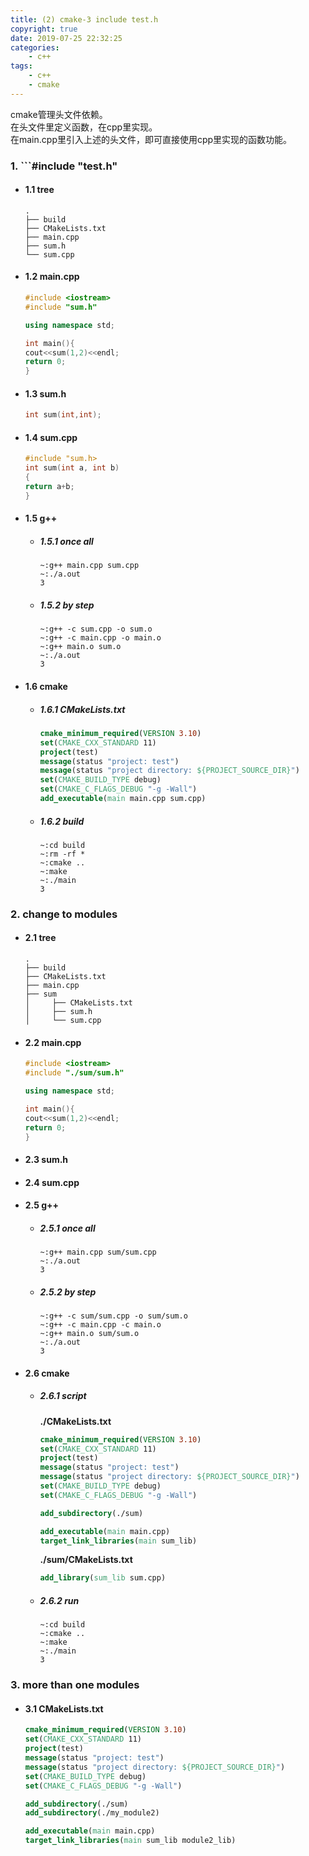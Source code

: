 ```yaml
---
title: (2) cmake-3 include test.h
copyright: true
date: 2019-07-25 22:32:25
categories:
    - c++
tags:
    - c++
    - cmake
---
```

cmake管理头文件依赖。       
在头文件里定义函数，在cpp里实现。   
在main.cpp里引入上述的头文件，即可直接使用cpp里实现的函数功能。

<!-- more -->

### **1. ```#include "test.h"**

+ #### 1.1 tree

    ```
    .
    ├── build
    ├── CMakeLists.txt
    ├── main.cpp
    ├── sum.h
    └── sum.cpp
    ```

+ #### 1.2 main.cpp

    ```cpp
    #include <iostream>
    #include "sum.h"

    using namespace std;

    int main(){
    cout<<sum(1,2)<<endl;
    return 0;
    }
    ```

+ #### 1.3 sum.h

    ```cpp
    int sum(int,int);
    ```

+ #### 1.4 sum.cpp

    ```cpp
    #include "sum.h>
    int sum(int a, int b)
    {
    return a+b;
    }
    ```

+ #### 1.5 g++

    + ##### 1.5.1 once all

        ```
        ~:g++ main.cpp sum.cpp
        ~:./a.out
        3
        ```

    + ##### 1.5.2 by step

        ```
        ~:g++ -c sum.cpp -o sum.o
        ~:g++ -c main.cpp -o main.o
        ~:g++ main.o sum.o
        ~:./a.out
        3
        ```

+ #### 1.6 cmake

    + ##### 1.6.1 CMakeLists.txt

        ```cmake
        cmake_minimum_required(VERSION 3.10)
        set(CMAKE_CXX_STANDARD 11)
        project(test)
        message(status "project: test")
        message(status "project directory: ${PROJECT_SOURCE_DIR}")
        set(CMAKE_BUILD_TYPE debug)
        set(CMAKE_C_FLAGS_DEBUG "-g -Wall")
        add_executable(main main.cpp sum.cpp)
        ```

    + ##### 1.6.2 build

        ```
        ~:cd build
        ~:rm -rf *
        ~:cmake ..
        ~:make
        ~:./main
        3
        ```

### **2. change to modules**

+ #### 2.1 tree
    ```
    .
    ├── build
    ├── CMakeLists.txt
    ├── main.cpp
    ├── sum
    │     ├── CMakeLists.txt
    │     ├── sum.h
    │     └── sum.cpp

    ```

+ #### 2.2 main.cpp

    ```cpp
    #include <iostream>
    #include "./sum/sum.h"

    using namespace std;

    int main(){
    cout<<sum(1,2)<<endl;
    return 0;
    }
    ```

+ #### 2.3 sum.h

+ #### 2.4 sum.cpp

+ #### 2.5 g++

    + ##### 2.5.1 once all

        ```
        ~:g++ main.cpp sum/sum.cpp
        ~:./a.out
        3
        ```

    + ##### 2.5.2 by step

        ```
        ~:g++ -c sum/sum.cpp -o sum/sum.o
        ~:g++ -c main.cpp -c main.o
        ~:g++ main.o sum/sum.o
        ~:./a.out
        3
        ```

+ #### 2.6 cmake

    + ##### 2.6.1 script

        **./CMakeLists.txt**

        ```cmake
        cmake_minimum_required(VERSION 3.10)
        set(CMAKE_CXX_STANDARD 11)
        project(test)
        message(status "project: test")
        message(status "project directory: ${PROJECT_SOURCE_DIR}")
        set(CMAKE_BUILD_TYPE debug)
        set(CMAKE_C_FLAGS_DEBUG "-g -Wall")

        add_subdirectory(./sum)

        add_executable(main main.cpp)
        target_link_libraries(main sum_lib)
        ```

        **./sum/CMakeLists.txt**

        ```cmake
        add_library(sum_lib sum.cpp)
        ```

    + ##### 2.6.2 run
            
        ```
        ~:cd build
        ~:cmake ..
        ~:make
        ~:./main
        3
        ```

### **3. more than one modules**

+ #### 3.1 CMakeLists.txt

    ```cmake
    cmake_minimum_required(VERSION 3.10)
    set(CMAKE_CXX_STANDARD 11)
    project(test)
    message(status "project: test")
    message(status "project directory: ${PROJECT_SOURCE_DIR}")
    set(CMAKE_BUILD_TYPE debug)
    set(CMAKE_C_FLAGS_DEBUG "-g -Wall")

    add_subdirectory(./sum)
    add_subdirectory(./my_module2)

    add_executable(main main.cpp)
    target_link_libraries(main sum_lib module2_lib)
    ```
